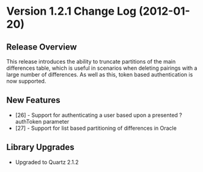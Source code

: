 # Version 1.2.1 Change Log (2012-01-20)

## Release Overview

This release introduces the ability to truncate partitions of the main differences table, which is useful
in scenarios when deleting pairings with a large number of differences. As well as this, token based
authentication is now supported.

## New Features

* [26] - Support for authenticating a user based upon a presented ?authToken parameter
* [27] - Support for list based partitioning of differences in Oracle

## Library Upgrades

* Upgraded to Quartz 2.1.2